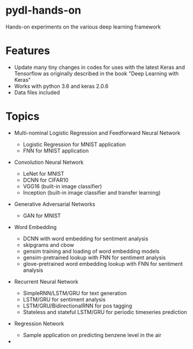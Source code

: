 # pydl-hands-on

Hands-on experiments on the various deep learning framework

# Features

* Update many tiny changes in codes for uses with the latest Keras and Tensorflow as originally described in the book "Deep
Learning with Keras"
* Works with python 3.6 and keras 2.0.6
* Data files included

# Topics

* Multi-nominal Logistic Regression and Feedforward Neural Network

    * Logistic Regression for MNIST application
    * FNN for MNIST application

* Convolution Neural Network

    * LeNet for MNIST
    * DCNN for CIFAR10
    * VGG16 (built-in image classifier)
    * Inception (built-in image classifier and transfer learning)
    
* Generative Adversarial Networks
 
    * GAN for MNIST
    
* Word Embedding

    * DCNN with word embedding for sentiment analysis
    * skipgrams and cbow
    * gensim training and loading of word embedding models
    * gensim-pretrained lookup with FNN for sentiment analysis
    * glove-pretrained word embedding lookup with FNN for sentiment analysis
    
* Recurrent Neural Network

    * SimpleRNN/LSTM/GRU for text generation
    * LSTM/GRU for sentiment analysis
    * LSTM/GRU/BidirectionalRNN for pos tagging
    * Stateless and stateful LSTM/GRU for periodic timeseries prediction
    
* Regression Network

    * Sample application on predicting benzene level in the air
    
* 

